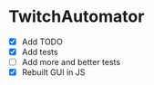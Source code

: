 # TwitchAutomator
- [x] Add TODO
- [x] Add tests
- [ ] Add more and better tests
- [x] Rebuilt GUI in JS